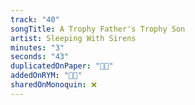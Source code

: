 ```yaml
---
track: "40"
songTitle: A Trophy Father's Trophy Son
artist: Sleeping With Sirens
minutes: "3"
seconds: "43"
duplicatedOnPaper: "👍🏻"
addedOnRYM: "👍🏻"
sharedOnMonoquin: ❌
---
```

